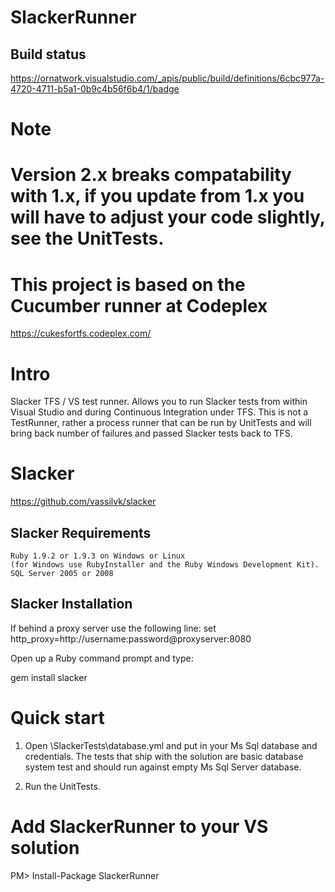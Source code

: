# SlackerRunner

## Build status 
https://ornatwork.visualstudio.com/_apis/public/build/definitions/6cbc977a-4720-4711-b5a1-0b9c4b56f6b4/1/badge

# Note 
Version 2.x breaks compatability with 1.x, if you update from 1.x you will have to adjust your code slightly, see the UnitTests.
============



This project is based on the Cucumber runner at Codeplex
============
https://cukesfortfs.codeplex.com/


Intro
============
Slacker TFS / VS test runner.  Allows you to run Slacker tests from within Visual Studio and during Continuous Integration under TFS.  This is not a TestRunner, rather a process runner that can be run by UnitTests and will bring back number of failures and passed Slacker tests back to TFS.



Slacker
============
https://github.com/vassilvk/slacker


Slacker Requirements
------------
    Ruby 1.9.2 or 1.9.3 on Windows or Linux
    (for Windows use RubyInstaller and the Ruby Windows Development Kit).
    SQL Server 2005 or 2008


Slacker Installation
------------
If behind a proxy server use the following line:
set http_proxy=http://username:password@proxyserver:8080

Open up a Ruby command prompt and type:

gem install slacker



Quick start
============
1. Open \SlackerTests\database.yml and put in your Ms Sql database and credentials.  The tests that ship with the solution are basic database system test and should run against empty Ms Sql Server database.

2. Run the UnitTests.



Add SlackerRunner to your VS solution
============
PM> Install-Package SlackerRunner  

